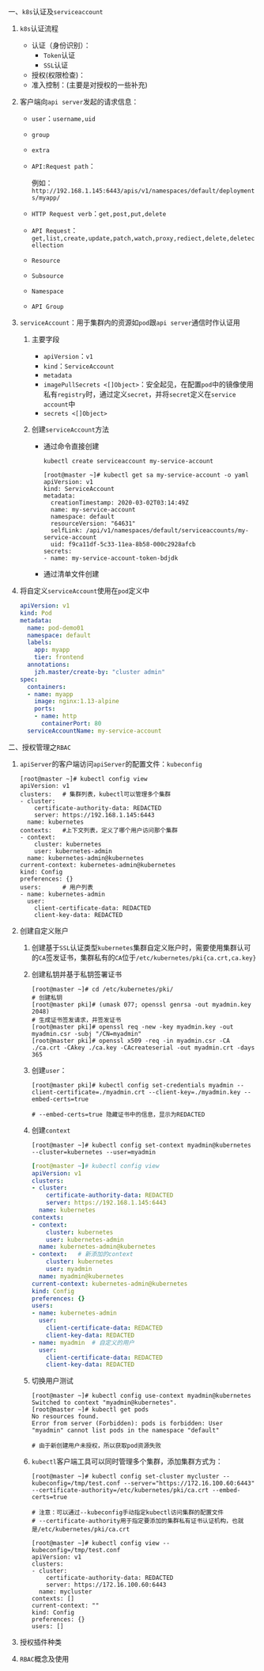 一、`k8s`认证及`serviceaccount`

1. `k8s`认证流程

   - 认证（身份识别）：
     - `Token`认证
     - `SSL`认证
   - 授权(权限检查)：
   - 准入控制：(主要是对授权的一些补充)

2. 客户端向`api server`发起的请求信息：

   - `user`：`username,uid`

   - `group`

   - `extra`

   - `API:Request path`：

     例如：`http://192.168.1.145:6443/apis/v1/namespaces/default/deployments/myapp/`

   - `HTTP Request verb`：`get,post,put,delete`

   - `API Request`：`get,list,create,update,patch,watch,proxy,rediect,delete,deletecellection`

   - `Resource`

   - `Subsource`

   - `Namespace`

   - `API Group`

3. `serviceAccount`：用于集群内的资源如`pod`跟`api server`通信时作认证用

   1. 主要字段

      - `apiVersion`：`v1`
      - `kind`：`ServiceAccount`
      - `metadata`
      - `imagePullSecrets <[]Object>`：安全起见，在配置`pod`中的镜像使用私有`registry`时，通过定义`secret`，并将`secret`定义在`service account`中
      - `secrets <[]Object>`

   2. 创建`serviceAccount`方法

      - 通过命令直接创建

        ```shell
        kubectl create serviceaccount my-service-account
        
        [root@master ~]# kubectl get sa my-service-account -o yaml
        apiVersion: v1
        kind: ServiceAccount
        metadata:
          creationTimestamp: 2020-03-02T03:14:49Z
          name: my-service-account
          namespace: default
          resourceVersion: "64631"
          selfLink: /api/v1/namespaces/default/serviceaccounts/my-service-account
          uid: f9ca11df-5c33-11ea-8b58-000c2928afcb
        secrets:
        - name: my-service-account-token-bdjdk
        ```

      - 通过清单文件创建

4. 将自定义`serviceAccount`使用在`pod`定义中

   ```yaml
   apiVersion: v1
   kind: Pod
   metadata:
     name: pod-demo01
     namespace: default
     labels:
       app: myapp
       tier: frontend
     annotations:
       jzh.master/create-by: "cluster admin"
   spec:
     containers:
     - name: myapp
       image: nginx:1.13-alpine
       ports:
       - name: http
         containerPort: 80
     serviceAccountName: my-service-account
   ```

二、授权管理之`RBAC`

1. `apiServer`的客户端访问`apiServer`的配置文件：`kubeconfig`

   ```shell
   [root@master ~]# kubectl config view
   apiVersion: v1
   clusters:   # 集群列表，kubectl可以管理多个集群
   - cluster:
       certificate-authority-data: REDACTED
       server: https://192.168.1.145:6443
     name: kubernetes
   contexts:   #上下文列表，定义了哪个用户访问那个集群
   - context:
       cluster: kubernetes
       user: kubernetes-admin
     name: kubernetes-admin@kubernetes
   current-context: kubernetes-admin@kubernetes
   kind: Config
   preferences: {}
   users:      # 用户列表
   - name: kubernetes-admin
     user:
       client-certificate-data: REDACTED
       client-key-data: REDACTED
   
   ```

2. 创建自定义账户

   1. 创建基于`SSL`认证类型`kubernetes`集群自定义账户时，需要使用集群认可的`CA`签发证书，集群私有的`CA`位于`/etc/kubernetes/pki{ca.crt,ca.key}`

   2. 创建私钥并基于私钥签署证书

      ```shell
      [root@master ~]# cd /etc/kubernetes/pki/
      # 创建私钥
      [root@master pki]# (umask 077; openssl genrsa -out myadmin.key 2048)
      # 生成证书签发请求，并签发证书
      [root@master pki]# openssl req -new -key myadmin.key -out myadmin.csr -subj "/CN=myadmin"
      [root@master pki]# openssl x509 -req -in myadmin.csr -CA ./ca.crt -CAkey ./ca.key -CAcreateserial -out myadmin.crt -days 365
      ```

   3. 创建`user`：

      ```shell
      [root@master pki]# kubectl config set-credentials myadmin --client-certificate=./myadmin.crt --client-key=./myadmin.key --embed-certs=true
      
      # --embed-certs=true 隐藏证书中的信息，显示为REDACTED
      ```

   4. 创建`context`

      ```shell
      [root@master ~]# kubectl config set-context myadmin@kubernetes --cluster=kubernetes --user=myadmin
      ```

      ```yaml
      [root@master ~]# kubectl config view
      apiVersion: v1
      clusters:
      - cluster:
          certificate-authority-data: REDACTED
          server: https://192.168.1.145:6443
        name: kubernetes
      contexts:
      - context:
          cluster: kubernetes
          user: kubernetes-admin
        name: kubernetes-admin@kubernetes
      - context:   # 新添加的context
          cluster: kubernetes
          user: myadmin
        name: myadmin@kubernetes
      current-context: kubernetes-admin@kubernetes
      kind: Config
      preferences: {}
      users:
      - name: kubernetes-admin
        user:
          client-certificate-data: REDACTED
          client-key-data: REDACTED
      - name: myadmin  # 自定义的用户
        user:
          client-certificate-data: REDACTED
          client-key-data: REDACTED
      
      ```

   5. 切换用户测试

      ```shell
      [root@master ~]# kubectl config use-context myadmin@kubernetes
      Switched to context "myadmin@kubernetes".
      [root@master ~]# kubectl get pods
      No resources found.
      Error from server (Forbidden): pods is forbidden: User "myadmin" cannot list pods in the namespace "default"
      
      # 由于新创建用户未授权，所以获取pod资源失败
      ```

   6. `kubectl`客户端工具可以同时管理多个集群，添加集群方式为：

      ```shell
      [root@master ~]# kubectl config set-cluster mycluster --kubeconfig=/tmp/test.conf --server="https://172.16.100.60:6443" --certificate-authority=/etc/kubernetes/pki/ca.crt --embed-certs=true
      
      # 注意：可以通过--kubeconfig手动指定kubectl访问集群的配置文件
      # --certificate-authority用于指定要添加的集群私有证书认证机构，也就是/etc/kubernetes/pki/ca.crt
      
      [root@master ~]# kubectl config view --kubeconfig=/tmp/test.conf 
      apiVersion: v1
      clusters:
      - cluster:
          certificate-authority-data: REDACTED
          server: https://172.16.100.60:6443
        name: mycluster
      contexts: []
      current-context: ""
      kind: Config
      preferences: {}
      users: []
      ```

3. 授权插件种类

4. `RBAC`概念及使用